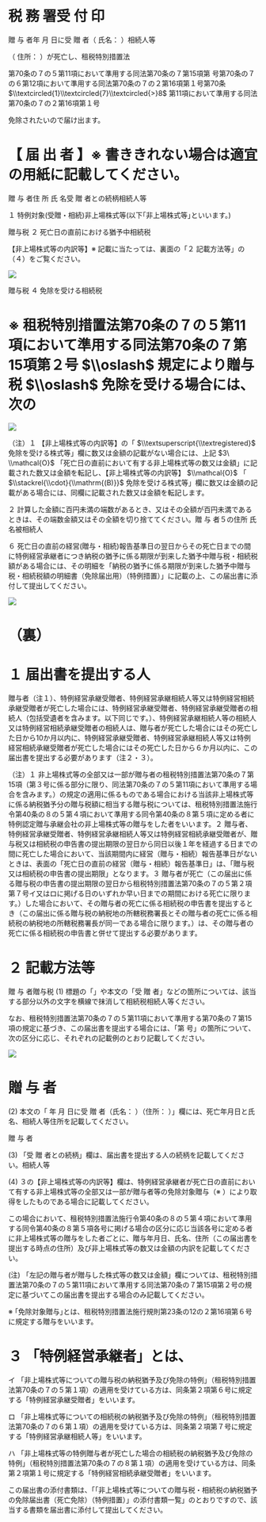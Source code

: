 # 税 務 署受 付 印

贈 与 者年 月 日に受 贈 者（ 氏名： ）相続人等

（ 住所： ）が死亡し、租税特別措置法

第70条の７の５第11項において準用する同法第70条の７第15項第 号第70条の７の６第12項において準用する同法第70条の７の２第16項第１号第70条 $\\textcircled{1}\\textcircled{7}\\textcircled{>}8$ 第11項において準用する同法第70条の７の２第16項第１号

免除されたいので届け出ます。

# 【 届 出 者 】※ 書ききれない場合は適宜の用紙に記載してください。

贈 与 者住 所 氏 名受 贈 者との続柄相続人等

１ 特例対象(受贈・相続)非上場株式等(以下｢非上場株式等｣といいます。)

贈与税 ２ 死亡日の直前における猶予中相続税

【非上場株式等の内訳等】※ 記載に当たっては、裏面の「２ 記載方法等」の（４）をご覧ください。

![](https://www.nta.go.jp/tmp/ddc9c10f-4ae4-4d1d-bfc7-2e73d1920338/images/0a4a6ce93c04c72b2bc8e54d48a112fff40732a81ff06bf620e4a3e6374b185e.jpg)

贈与税 ４ 免除を受ける相続税

# ※ 租税特別措置法第70条の７の５第11項において準用する同法第70条の７第15項第２号 $\\oslash$ 規定により贈与税 $\\oslash$ 免除を受ける場合には、次の

![](https://www.nta.go.jp/tmp/ddc9c10f-4ae4-4d1d-bfc7-2e73d1920338/images/d8e91d684ea5e8cc6ced4b0027b43d2d90495aa738e17bc9fe819fbdaaf28d85.jpg)

（注）１ 【非上場株式等の内訳等】の「 $\\textsuperscript{\\textregistered}$ 免除を受ける株式等」欄に数又は金額の記載がない場合には、上記 $3\ \\mathcal{O}$ 「死亡日の直前において有する非上場株式等の数又は金額」に記載された数又は金額を転記し、【非上場株式等の内訳等】 $\\mathcal{O}$ 「 $\\stackrel{\\cdot}{\\mathrm{(B)}}$ 免除を受ける株式等」欄に数又は金額の記載がある場合には、同欄に記載された数又は金額を転記します。

２ 計算した金額に百円未満の端数があるとき、又はその全額が百円未満であるときは、その端数金額又はその全額を切り捨ててください。贈 与 者５の住所 氏名被相続人

６ 死亡日の直前の経営(贈与・相続)報告基準日の翌日からその死亡日までの間に特例経営承継者につき納税の猶予に係る期限が到来した猶予中贈与税・相続税額がある場合には、その明細を「納税の猶予に係る期限が到来した猶予中贈与税・相続税額の明細書（免除届出用）（特例措置）」に記載の上、この届出書に添付して提出してください。

![](https://www.nta.go.jp/tmp/ddc9c10f-4ae4-4d1d-bfc7-2e73d1920338/images/2d65e0254e775915887c260c6853522cc7b8f9a984c9eebd98c3a02e7f88fad9.jpg)

# （裏）

# １ 届出書を提出する人

贈与者（注１）、特例経営承継受贈者、特例経営承継相続人等又は特例経営相続承継受贈者が死亡した場合には、特例経営承継受贈者、特例経営承継受贈者の相続人（包括受遺者を含みます。以下同じです。）、特例経営承継相続人等の相続人又は特例経営相続承継受贈者の相続人は、贈与者が死亡した場合にはその死亡した日から10か月以内に、特例経営承継受贈者、特例経営承継相続人等又は特例経営相続承継受贈者が死亡した場合にはその死亡した日から６か月以内に、この届出書を提出する必要があります（注２・３）。

（注）１ 非上場株式等の全部又は一部が贈与者の租税特別措置法第70条の７第15項（第３号に係る部分に限り、同法第70条の７の５第11項において準用する場合を含みます。）の規定の適用に係るものである場合における当該非上場株式等に係る納税猶予分の贈与税額に相当する贈与税については、租税特別措置法施行令第40条の８の５第４項において準用する同令第40条の８第５項に定める者に特例認定贈与承継会社の非上場株式等の贈与をした者をいいます。２ 贈与者、特例経営承継受贈者、特例経営承継相続人等又は特例経営相続承継受贈者が、贈与税又は相続税の申告書の提出期限の翌日から同日以後１年を経過する日までの間に死亡した場合において、当該期間内に経営（贈与・相続）報告基準日がないときは、表面の「死亡日の直前の経営（贈与・相続）報告基準日」は、「贈与税又は相続税の申告書の提出期限」となります。３ 贈与者が死亡（この届出に係る贈与税の申告書の提出期限の翌日から租税特別措置法第70条の７の５第２項第７号イ又はロに掲げる日のいずれか早い日までの期間における死亡に限ります。）した場合において、その贈与者の死亡に係る相続税の申告書を提出するとき（この届出に係る贈与税の納税地の所轄税務署長とその贈与者の死亡に係る相続税の納税地の所轄税務署長が同一である場合に限ります。）は、その贈与者の死亡に係る相続税の申告書と併せて提出する必要があります。

# ２ 記載方法等

贈 与 者贈与税 (1) 標題の「」や本文の「受 贈 者」などの箇所については、該当する部分以外の文字を横線で抹消して相続税相続人等ください。

なお、租税特別措置法第70条の７の５第11項において準用する第70条の７第15項の規定に基づき、この届出書を提出する場合には、「第 号」の箇所について、次の区分に応じ、それぞれの記載例のとおり記載してください。

![](https://www.nta.go.jp/tmp/ddc9c10f-4ae4-4d1d-bfc7-2e73d1920338/images/15ed5fe7c0dc1c1ff23f9c1f06094d7f77d6a5ce95a89a8b0b38bb098e4a20c7.jpg)

# 贈 与 者

(2) 本文の「 年 月 日に受 贈 者（氏名： ）（住所： ）」欄には、死亡年月日と氏名、相続人等住所を記載してください。

贈 与 者

(3) 「受 贈 者との続柄」欄は、届出書を提出する人の続柄を記載してください。相続人等

(4) ３の【非上場株式等の内訳等】欄は、特例経営承継者が死亡日の直前において有する非上場株式等の全部又は一部が贈与者等の免除対象贈与（※ ）により取得をしたものである場合に記載してください。

この場合において、租税特別措置法施行令第40条の８の５第４項において準用する同令第40条の８第５項各号に掲げる場合の区分に応じ当該各号に定める者に非上場株式等の贈与をした者ごとに、贈与年月日、氏名、住所（この届出書を提出する時点の住所）及び非上場株式等の数又は金額の内訳を記載してください。

(注) 「左記の贈与者が贈与した株式等の数又は金額」欄については、租税特別措置法第70条の７の５第11項において準用する同法第70条の７第15項第２号の規定に基づいてこの届出書を提出する場合のみ記載してください。

※ ｢免除対象贈与｣とは、租税特別措置法施行規則第23条の12の２第16項第６号に規定する贈与をいいます。

# ３ 「特例経営承継者」とは、

イ 「非上場株式等についての贈与税の納税猶予及び免除の特例」（租税特別措置法第70条の７の５第１項）の適用を受けている方は、同条第２項第６号に規定する「特例経営承継受贈者」をいいます。

ロ 「非上場株式等についての相続税の納税猶予及び免除の特例」（租税特別措置法第70条の７の６第１項）の適用を受けている方は、同条第２項第７号に規定する「特例経営承継相続人等」をいいます。

ハ 「非上場株式等の特例贈与者が死亡した場合の相続税の納税猶予及び免除の特例」（租税特別措置法第70条の７の８第１項）の適用を受けている方は、同条第２項第１号に規定する「特例経営相続承継受贈者」をいいます。

この届出書の添付書類は、「「非上場株式等についての贈与税・相続税の納税猶予の免除届出書（死亡免除）（特例措置）」の添付書類一覧」のとおりですので、該当する書類を届出書に添付して提出してください。